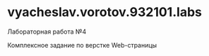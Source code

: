 # vyacheslav.vorotov.932101.labs

Лабораторная работа №4

Комплексное задание по верстке Web-страницы
